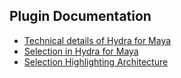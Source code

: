 ## Plugin Documentation
+ [Technical details of Hydra for Maya](./doc/mayaHydraDetails.md)
+ [Selection in Hydra for Maya](./doc/mayaHydraSelection.md)
+ [Selection Highlighting Architecture](./doc/selectionHighlightingArchitecture.md)